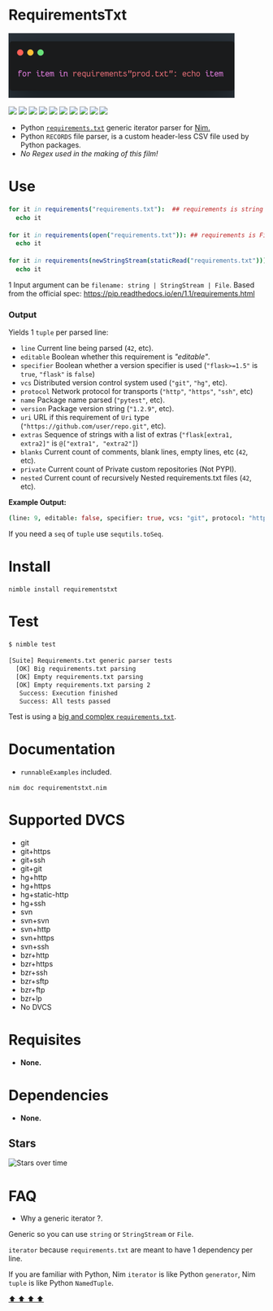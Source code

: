 # RequirementsTxt

![](https://raw.githubusercontent.com/juancarlospaco/nim-requirementstxt/master/temp.png)

![](https://img.shields.io/github/languages/count/juancarlospaco/nim-requirementstxt?logoColor=green&style=for-the-badge)
![](https://img.shields.io/github/languages/top/juancarlospaco/nim-requirementstxt?style=for-the-badge)
![](https://img.shields.io/github/stars/juancarlospaco/nim-requirementstxt?style=for-the-badge)
![](https://img.shields.io/maintenance/yes/2019?style=for-the-badge)
![](https://img.shields.io/github/languages/code-size/juancarlospaco/nim-requirementstxt?style=for-the-badge)
![](https://img.shields.io/github/issues-raw/juancarlospaco/nim-requirementstxt?style=for-the-badge)
![](https://img.shields.io/github/issues-pr-raw/juancarlospaco/nim-requirementstxt?style=for-the-badge)
![](https://img.shields.io/github/commit-activity/y/juancarlospaco/nim-requirementstxt?style=for-the-badge)
![](https://img.shields.io/github/last-commit/juancarlospaco/nim-requirementstxt?style=for-the-badge)
![](https://img.shields.io/liberapay/patrons/juancarlospaco?style=for-the-badge)

- Python [`requirements.txt`](https://pip.readthedocs.io/en/1.1/requirements.html#requirements-file-format) generic iterator parser for [Nim.](https://nim-lang.org)
- Python `RECORDS` file parser, is a custom header-less CSV file used by Python packages.
- *No Regex used in the making of this film!*


# Use

```nim
for it in requirements("requirements.txt"):  ## requirements is string
  echo it

for it in requirements(open("requirements.txt")): ## requirements is File
  echo it

for it in requirements(newStringStream(staticRead("requirements.txt"))): ## requirements is StringStream
  echo it
```

1 Input argument can be `filename: string | StringStream | File`. Based from the official spec: https://pip.readthedocs.io/en/1.1/requirements.html


### Output

Yields 1 `tuple` per parsed line:

* `line` Current line being parsed (`42`, etc).
* `editable` Boolean whether this requirement is *"editable"*.
* `specifier` Boolean whether a version specifier is used (`"flask>=1.5"` is `true`, `"flask"` is `false`)
* `vcs` Distributed version control system used (`"git"`, `"hg"`, etc).
* `protocol` Network protocol for transports (`"http"`, `"https"`, `"ssh"`, etc)
* `name` Package name parsed (`"pytest"`, etc).
* `version` Package version string (`"1.2.9"`, etc).
* `uri` URL if this requirement of `Uri` type (`"https://github.com/user/repo.git"`, etc).
* `extras` Sequence of strings with a list of extras (`"flask[extra1, extra2]"` is `@["extra1", "extra2"]`)
* `blanks` Current count of comments, blank lines, empty lines, etc (`42`, etc).
* `private` Current count of Private custom repositories (Not PYPI).
* `nested` Current count of recursively Nested requirements.txt files (`42`, etc).

**Example Output:**

```nim
(line: 9, editable: false, specifier: true, vcs: "git", protocol: "https", version: "1.6.0", name: "numpy", url: "https://github.com/user/repo.git", blanks: 1, nested: 0, private: 0, extras: @["full", "pdf"])
```

If you need a `seq` of `tuple` use `sequtils.toSeq`.


# Install

```
nimble install requirementstxt
```


# Test

```console
$ nimble test

[Suite] Requirements.txt generic parser tests
  [OK] Big requirements.txt parsing
  [OK] Empty requirements.txt parsing
  [OK] Empty requirements.txt parsing 2
   Success: Execution finished
   Success: All tests passed

```

Test is using a [big and complex `requirements.txt`](https://github.com/juancarlospaco/nim-requirementstxt/blob/master/tests/requirements.txt).


# Documentation

- `runnableExamples` included.

```
nim doc requirementstxt.nim
```


# Supported DVCS

- git
- git+https
- git+ssh
- git+git
- hg+http
- hg+https
- hg+static-http
- hg+ssh
- svn
- svn+svn
- svn+http
- svn+https
- svn+ssh
- bzr+http
- bzr+https
- bzr+ssh
- bzr+sftp
- bzr+ftp
- bzr+lp
- No DVCS


# Requisites

- **None.**


# Dependencies

- **None.**


## Stars

![Stars over time](https://starchart.cc/juancarlospaco/nim-requirementstxt.svg)


# FAQ

- Why a generic iterator ?.

Generic so you can use `string` or `StringStream` or `File`.

`iterator` because `requirements.txt` are meant to have 1 dependency per line.

If you are familiar with Python, Nim `iterator` is like Python `generator`, Nim `tuple` is like Python `NamedTuple`.


[  ⬆️  ⬆️  ⬆️  ⬆️  ](#RequirementsTxt "Go to top")
